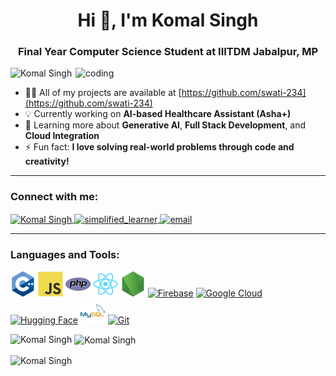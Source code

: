
<h1 align="center">Hi 👋, I'm Komal Singh</h1>
<h3 align="center">Final Year Computer Science Student at IIITDM Jabalpur, MP</h3>

<!-- Coding GIF -->
<img align="right" alt="coding" width="400" src="https://user-images.githubusercontent.com/55389276/140866485-8fb1c876-9a8f-4d6a-98dc-08c4981eaf70.gif">

<!-- Profile views counter -->
<p align="left"> <img src="https://komarev.com/ghpvc/?username=swati-234&label=Profile%20views&color=0e75b6&style=flat" alt="Komal Singh" /> </p>

- 👩‍💻 All of my projects are available at [https://github.com/swati-234](https://github.com/swati-234)
- 💡 Currently working on **AI-based Healthcare Assistant (Asha+)**
- 🎯 Learning more about **Generative AI**, **Full Stack Development**, and **Cloud Integration**
- ⚡ Fun fact: **I love solving real-world problems through code and creativity!**

---

<h3 align="left">Connect with me:</h3>
<p align="left">
<a href="https://www.linkedin.com/in/singh--komal/" target="blank">
  <img align="center" src="https://raw.githubusercontent.com/rahuldkjain/github-profile-readme-generator/master/src/images/icons/Social/linked-in-alt.svg" alt="Komal Singh" height="30" width="40" />
</a>
<a href="https://www.instagram.com/simplified_learner/" target="blank">
  <img align="center" src="https://raw.githubusercontent.com/rahuldkjain/github-profile-readme-generator/master/src/images/icons/Social/instagram.svg" alt="simplified_learner" height="30" width="40" />
</a>
<a href="mailto:22bcs140@iiitdmj.ac.in" target="blank">
  <img align="center" src="https://cdn-icons-png.flaticon.com/512/732/732200.png" alt="email" height="30" width="40" />
</a>
</p>

---

<h3 align="left">Languages and Tools:</h3>
<p align="left">
<a href="https://www.w3schools.com/cpp/" target="_blank" rel="noreferrer"><img src="https://raw.githubusercontent.com/devicons/devicon/master/icons/cplusplus/cplusplus-original.svg" alt="C++" width="40" height="40"/></a>
<a href="https://developer.mozilla.org/en-US/docs/Web/JavaScript" target="_blank" rel="noreferrer"><img src="https://raw.githubusercontent.com/devicons/devicon/master/icons/javascript/javascript-original.svg" alt="JavaScript" width="40" height="40"/></a>
<a href="https://www.php.net/" target="_blank" rel="noreferrer"><img src="https://raw.githubusercontent.com/devicons/devicon/master/icons/php/php-original.svg" alt="PHP" width="40" height="40"/></a>
<a href="https://reactjs.org/" target="_blank" rel="noreferrer"><img src="https://raw.githubusercontent.com/devicons/devicon/master/icons/react/react-original.svg" alt="React" width="40" height="40"/></a>
<a href="https://nodejs.org/" target="_blank" rel="noreferrer"><img src="https://raw.githubusercontent.com/devicons/devicon/master/icons/nodejs/nodejs-original.svg" alt="Node.js" width="40" height="40"/></a>
<a href="https://firebase.google.com/" target="_blank" rel="noreferrer"><img src="https://www.vectorlogo.zone/logos/firebase/firebase-icon.svg" alt="Firebase" width="40" height="40"/></a>
<a href="https://cloud.google.com/" target="_blank" rel="noreferrer"><img src="https://www.vectorlogo.zone/logos/google_cloud/google_cloud-icon.svg" alt="Google Cloud" width="40" height="40"/></a>
<a href="https://huggingface.co/" target="_blank" rel="noreferrer"><img src="https://avatars.githubusercontent.com/u/25720743?s=200&v=4" alt="Hugging Face" width="40" height="40"/></a>
<a href="https://www.mysql.com/" target="_blank" rel="noreferrer"><img src="https://raw.githubusercontent.com/devicons/devicon/master/icons/mysql/mysql-original-wordmark.svg" alt="MySQL" width="40" height="40"/></a>
<a href="https://git-scm.com/" target="_blank" rel="noreferrer"><img src="https://www.vectorlogo.zone/logos/git-scm/git-scm-icon.svg" alt="Git" width="40" height="40"/></a>
</p>



<p><img align="left" src="https://github-readme-stats.vercel.app/api/top-langs?username=swati-234&show_icons=true&locale=en&layout=compact&theme=radical" alt="Komal Singh" /></p>

<p>&nbsp;<img align="center" src="https://github-readme-stats.vercel.app/api?username=swati-234&show_icons=true&locale=en&theme=radical" alt="Komal Singh" /></p>

<p><img align="center" src="https://github-readme-streak-stats.herokuapp.com/?user=swati-234&theme=radical" alt="Komal Singh" /></p>
